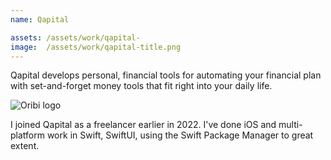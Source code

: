 ```yaml
---
name: Qapital

assets: /assets/work/qapital-
image:  /assets/work/qapital-title.png
---
```


Qapital develops personal, financial tools for automating your financial plan with set-and-forget money tools that fit right into your daily life.

![Oribi logo]({{page.image}})

I joined Qapital as a freelancer earlier in 2022. I've done iOS and multi-platform work in Swift, SwiftUI, using the Swift Package Manager to great extent.
